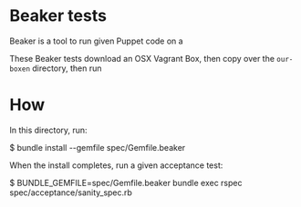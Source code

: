 # Beaker tests

Beaker is a tool to run given Puppet code on a

These Beaker tests download an OSX Vagrant Box, then copy over the `our-boxen` directory, then run

# How

In this directory, run:

  $ bundle install --gemfile spec/Gemfile.beaker

When the install completes, run a given acceptance test:

  $ BUNDLE_GEMFILE=spec/Gemfile.beaker bundle exec rspec spec/acceptance/sanity_spec.rb

